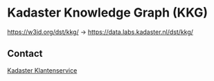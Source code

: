 # Kadaster Knowledge Graph (KKG)
https://w3id.org/dst/kkg/ -> https://data.labs.kadaster.nl/dst/kkg/

## Contact
[Kadaster Klantenservice](mailto:kcc@kadaster.nl)
